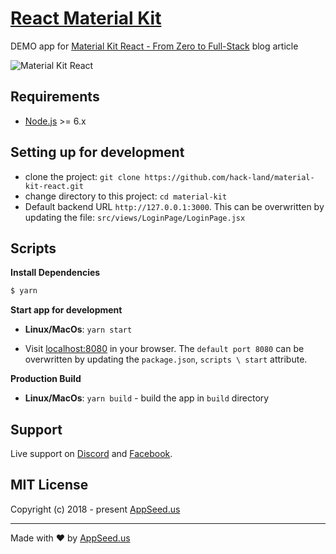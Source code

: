 [React Material Kit](https://material-kit-react.appseed.us/)
====
DEMO app for [Material Kit React - From Zero to Full-Stack](https://blog.appseed.us/material-kit-react-from-zero-to-full-stack/) blog article 


![Material Kit React](https://static.appseed.us/misc/material-kit-react.png)

## Requirements
- [Node.js](https://nodejs.org/) >= 6.x

## Setting up for development
* clone the project: `git clone https://github.com/hack-land/material-kit-react.git`
* change directory to this project: `cd material-kit`
* Default backend URL `http://127.0.0.1:3000`. This can be overwritten by updating the file: `src/views/LoginPage/LoginPage.jsx`

## Scripts
**Install Dependencies**
```bash
$ yarn 
```

**Start app for development**
* **Linux/MacOs**: 
```yarn start```

* Visit [localhost:8080](http://localhost:8080) in your browser. The `default port 8080` can be overwritten by updating the `package.json`, `scripts \ start` attribute.

**Production Build**
* **Linux/MacOs**: 
`yarn build` - build the app in `build` directory

## Support
Live support on [Discord](  ) and [Facebook](https://www.facebook.com/groups/fullstack.apps.generator). 

## MIT License
Copyright (c) 2018 - present [AppSeed.us](https://www.appseed.us/?ref=github) 

---
Made with ♥ by [AppSeed.us](https://appseed.us)
